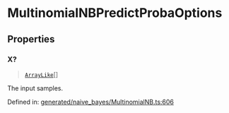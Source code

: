 # MultinomialNBPredictProbaOptions

## Properties

### X?

> [`ArrayLike`](../types/ArrayLike.md)[]

The input samples.

Defined in:  [generated/naive\_bayes/MultinomialNB.ts:606](https://github.com/transitive-bullshit/scikit-learn-ts/blob/122b3c0/packages/sklearn/src/generated/naive_bayes/MultinomialNB.ts#L606)
